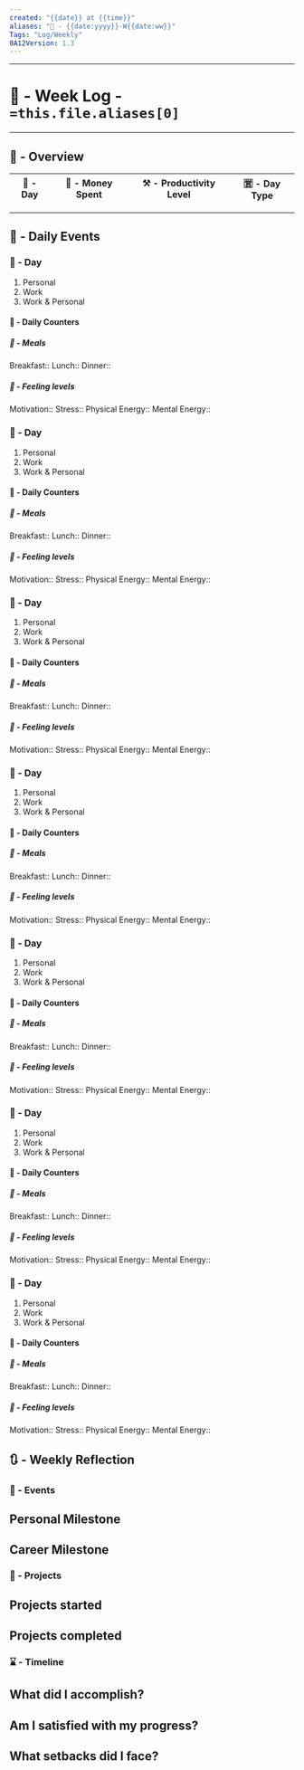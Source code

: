```yaml
---
created: "{{date}} at {{time}}"
aliases: "📆 - {{date:yyyy}}-W{{date:ww}}"
Tags: "Log/Weekly"
0A12Version: 1.3
---
```

---
# 📅 - Week Log - `=this.file.aliases[0]`
---
## 🌌 - Overview

| 📆 - Day | 💸 - Money Spent | ⚒ - Productivity Level | 🈺 - Day Type | 
| -------- | ---------------- | ---------------------- | ------------- |

---
## 📆 - Daily Events

### 🔰 - Day 
1. Personal
2. Work
3. Work & Personal
#### 🎯 - Daily Counters

##### 🍜 - Meals
Breakfast:: 
Lunch::
Dinner::
##### 🌟 - Feeling levels
Motivation::
Stress::
Physical Energy::
Mental Energy::
### 🔰 - Day 
1. Personal
2. Work
3. Work & Personal
#### 🎯 - Daily Counters

##### 🍜 - Meals
Breakfast:: 
Lunch::
Dinner::
##### 🌟 - Feeling levels
Motivation::
Stress::
Physical Energy::
Mental Energy::
### 🔰 - Day 
1. Personal
2. Work
3. Work & Personal
#### 🎯 - Daily Counters

##### 🍜 - Meals
Breakfast:: 
Lunch::
Dinner::
##### 🌟 - Feeling levels
Motivation::
Stress::
Physical Energy::
Mental Energy::
### 🔰 - Day 
1. Personal
2. Work
3. Work & Personal
#### 🎯 - Daily Counters

##### 🍜 - Meals
Breakfast:: 
Lunch::
Dinner::
##### 🌟 - Feeling levels
Motivation::
Stress::
Physical Energy::
Mental Energy::
### 🔰 - Day 
1. Personal
2. Work
3. Work & Personal
#### 🎯 - Daily Counters

##### 🍜 - Meals
Breakfast:: 
Lunch::
Dinner::
##### 🌟 - Feeling levels
Motivation::
Stress::
Physical Energy::
Mental Energy::
### 🔰 - Day 
1. Personal
2. Work
3. Work & Personal
#### 🎯 - Daily Counters

##### 🍜 - Meals
Breakfast:: 
Lunch::
Dinner::
##### 🌟 - Feeling levels
Motivation::
Stress::
Physical Energy::
Mental Energy::
### 🔰 - Day 
1. Personal
2. Work
3. Work & Personal
#### 🎯 - Daily Counters

##### 🍜 - Meals
Breakfast:: 
Lunch::
Dinner::
##### 🌟 - Feeling levels
Motivation::
Stress::
Physical Energy::
Mental Energy::

## 🔃 - Weekly Reflection

### 📜 - Events
**Personal Milestone**
- 
**Career Milestone**
- 
### 🧾 - Projects
**Projects started**
- 
**Projects completed**
- 
### ⌛ - Timeline
**What did I accomplish?**
- 
**Am I satisfied with my progress?**
- 
**What setbacks did I face?**
- 